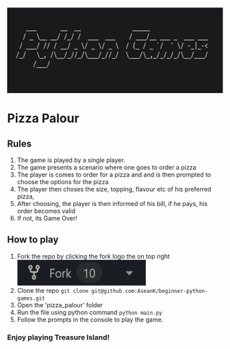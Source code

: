 <p align="center">
  <a href="https://github.com/AseanK/beginner-python-games" target="_blank">
    <img src="../../images/logo.png" width = "2560px" height = "200px">
  </a>
</p>

# Pizza Palour
<!-- Game Rules -->
## Rules
1. The game is played by a single player.
2. The game presents a scenario where one goes to order a pizza
3. The player is comes to order for a pizza and and is then prompted to choose the options for the pizza
4. The player then choses the size, topping, flavour etc of his preferred pizza,
5. After choosing, the player is then informed of his bill, if he pays, his order becomes valid
6. If not, its Game Over!

## How to play
1. Fork the repo by clicking the fork logo the on top right <img src="../../images/fork.png" width="300" height="60">
2. Clone the repo `git clone git@github.com:AseanK/beginner-python-games.git`
3. Open the 'pizza_palour' folder
4. Run the file using python command `python main.py`
5. Follow the prompts in the console to play the game. 

### Enjoy playing Treasure Island!
